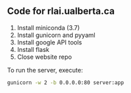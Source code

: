 ## Code for rlai.ualberta.ca

1. Install miniconda (3.7)
2. Install gunicorn and pyyaml
3. Install google API tools
4. Install flask
5. Close website repo

To run the server, execute:
``` bash
gunicorn -w 2 -b 0.0.0.0:80 server:app
```
